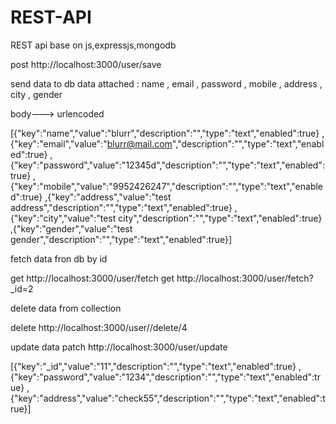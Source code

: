 # REST-API
 REST api base on js,expressjs,mongodb



post http://localhost:3000/user/save

send data to db
data attached : name , email , password , mobile , address , city , gender    


body---> urlencoded

[{"key":"name","value":"blurr","description":"","type":"text","enabled":true}
,{"key":"email","value":"blurr@mail.com","description":"","type":"text","enabled":true}
,{"key":"password","value":"12345d","description":"","type":"text","enabled":true}
,{"key":"mobile","value":"9952426247","description":"","type":"text","enabled":true}
,{"key":"address","value":"test address","description":"","type":"text","enabled":true}
,{"key":"city","value":"test city","description":"","type":"text","enabled":true}
,{"key":"gender","value":"test gender","description":"","type":"text","enabled":true}]


fetch data fron db by id

get http://localhost:3000/user/fetch
get http://localhost:3000/user/fetch?_id=2

delete data from collection

delete http://localhost:3000/user//delete/4


update data
patch http://localhost:3000/user/update

[{"key":"_id","value":"11","description":"","type":"text","enabled":true}
,{"key":"password","value":"1234","description":"","type":"text","enabled":true}
,{"key":"address","value":"check55","description":"","type":"text","enabled":true}]


